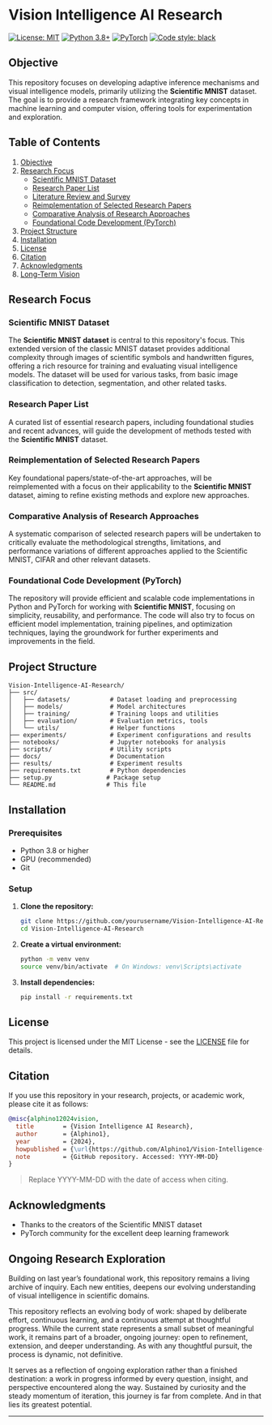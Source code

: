 # Vision Intelligence AI Research


[![License: MIT](https://img.shields.io/badge/License-MIT-yellow.svg)](https://opensource.org/licenses/MIT)
[![Python 3.8+](https://img.shields.io/badge/python-3.8+-blue.svg)](https://www.python.org/downloads/release/python-380/)
[![PyTorch](https://img.shields.io/badge/PyTorch-2.0+-red.svg)](https://pytorch.org/)
[![Code style: black](https://img.shields.io/badge/code%20style-black-000000.svg)](https://github.com/psf/black)

## Objective

This repository focuses on developing adaptive inference mechanisms and visual intelligence models, primarily utilizing the **Scientific MNIST** dataset. The goal is to provide a research framework integrating key concepts in machine learning and computer vision, offering tools for experimentation and exploration.

## Table of Contents

1. [Objective](#objective)
2. [Research Focus](#research-focus)
   - [Scientific MNIST Dataset](#scientific-mnist-dataset)
   - [Research Paper List](#research-paper-list)
   - [Literature Review and Survey](#literature-review-and-survey)
   - [Reimplementation of Selected Research Papers](#reimplementation-of-selected-research-papers)
   - [Comparative Analysis of Research Approaches](#comparative-analysis-of-research-approaches)
   - [Foundational Code Development (PyTorch)](#foundational-code-development-pytorch)
3. [Project Structure](#project-structure)
4. [Installation](#installation)
5. [License](#license)
6. [Citation](#citation)
7. [Acknowledgments](#acknowledgments)
8. [Long-Term Vision](#long-term-vision)






## Research Focus

### **Scientific MNIST Dataset**

The **Scientific MNIST dataset** is central to this repository's focus. This extended version of the classic MNIST dataset provides additional complexity through images of scientific symbols and handwritten figures, offering a rich resource for training and evaluating visual intelligence models. The dataset will be used for various tasks, from basic image classification to detection, segmentation, and other related tasks.

### **Research Paper List**

A curated list of essential research papers, including foundational studies and recent advances, will guide the development of methods tested with the **Scientific MNIST** dataset.


### **Reimplementation of Selected Research Papers**

Key foundational papers/state-of-the-art approaches, will be reimplemented with a focus on their applicability to the **Scientific MNIST** dataset, aiming to refine existing methods and explore new approaches.

### **Comparative Analysis of Research Approaches**

A systematic comparison of selected research papers will be undertaken to critically evaluate the methodological strengths, limitations, and performance variations of different approaches applied to the Scientific MNIST, CIFAR and other relevant datasets.

### **Foundational Code Development (PyTorch)**

The repository will provide efficient and scalable code implementations in Python and PyTorch for working with **Scientific MNIST**, focusing on simplicity, reusability, and performance. The code will also try to focus on efficient model implementation, training pipelines, and optimization techniques, laying the groundwork for further experiments and improvements in the field.

## Project Structure

```
Vision-Intelligence-AI-Research/
├── src/
│   ├── datasets/           # Dataset loading and preprocessing
│   ├── models/             # Model architectures
│   ├── training/           # Training loops and utilities
│   ├── evaluation/         # Evaluation metrics, tools
│   └── utils/              # Helper functions
├── experiments/            # Experiment configurations and results
├── notebooks/              # Jupyter notebooks for analysis
├── scripts/                # Utility scripts
├── docs/                   # Documentation
├── results/                # Experiment results
├── requirements.txt        # Python dependencies
├── setup.py               # Package setup
└── README.md              # This file
```


## Installation

### Prerequisites

- Python 3.8 or higher
- GPU (recommended)
- Git

### Setup

1. **Clone the repository:**
   ```bash
   git clone https://github.com/yourusername/Vision-Intelligence-AI-Research.git
   cd Vision-Intelligence-AI-Research
   ```

2. **Create a virtual environment:**
   ```bash
   python -m venv venv
   source venv/bin/activate  # On Windows: venv\Scripts\activate
   ```

3. **Install dependencies:**
   ```bash
   pip install -r requirements.txt
   ```



## License

This project is licensed under the MIT License - see the [LICENSE](LICENSE) file for details.


## Citation

If you use this repository in your research, projects, or academic work, please cite it as follows:

```bibtex
@misc{alphino12024vision,
  title        = {Vision Intelligence AI Research},
  author       = {Alphino1},
  year         = {2024},
  howpublished = {\url{https://github.com/Alphino1/Vision-Intelligence-AI-Research}},
  note         = {GitHub repository. Accessed: YYYY-MM-DD}
}

```

>  Replace YYYY-MM-DD with the date of access when citing.
 


## Acknowledgments

- Thanks to the creators of the Scientific MNIST dataset
- PyTorch community for the excellent deep learning framework

## Ongoing Research Exploration

Building on last year’s foundational work, this repository remains a living archive of inquiry. Each new entities, deepens our evolving understanding of visual intelligence in scientific domains.

This repository reflects an evolving body of work: shaped by deliberate effort, continuous learning, and a continuous attempt at thoughtful progress. While the current state represents a small subset of meaningful work, it remains part of a broader, ongoing journey: open to refinement, extension, and deeper understanding. As with any thoughtful pursuit, the process is dynamic, not definitive.

It serves as a reflection of ongoing exploration rather than a finished destination: a work in progress informed by every question, insight, and perspective encountered along the way. Sustained by curiosity and the steady momentum of iteration, this journey is far from complete. And in that lies its greatest potential.


---

